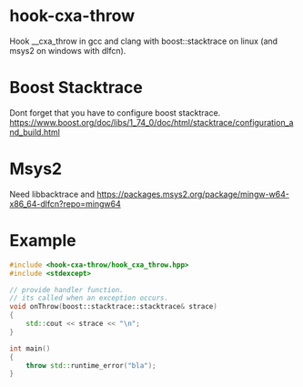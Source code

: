 # hook-cxa-throw
Hook __cxa_throw in gcc and clang with boost::stacktrace on linux (and msys2 on windows with dlfcn).

# Boost Stacktrace
Dont forget that you have to configure boost stacktrace.
https://www.boost.org/doc/libs/1_74_0/doc/html/stacktrace/configuration_and_build.html

# Msys2
Need libbacktrace and 
https://packages.msys2.org/package/mingw-w64-x86_64-dlfcn?repo=mingw64

# Example
```C++
#include <hook-cxa-throw/hook_cxa_throw.hpp>
#include <stdexcept>

// provide handler function.
// its called when an exception occurs.
void onThrow(boost::stacktrace::stacktrace& strace)
{
    std::cout << strace << "\n";
}

int main()
{
    throw std::runtime_error("bla");
}
```